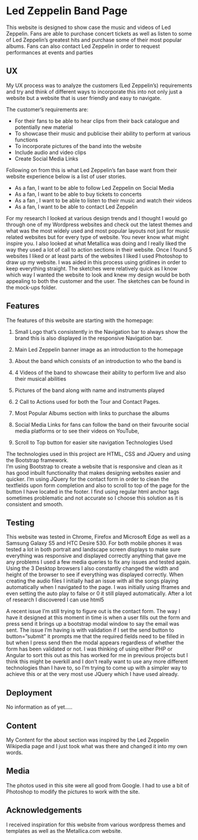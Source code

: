 # Led Zeppelin Band Page

This website is designed to show case the music and videos of Led Zeppelin.  Fans are able to purchase concert tickets as well as listen to some of Led Zeppelin’s greatest hits and purchase some of their most popular albums. Fans can also contact Led Zeppelin in order to request performances at events and parties

## UX

My UX process was to analyze the customers (Led Zeppelin’s) requirements and try and think of different ways to incorporate this into not only just a website but a website that is user friendly and easy to navigate.  

The customer’s requirements are: 

- For their fans to be able to hear clips from their back catalogue and potentially new material
- To showcase their music and publicise their ability to perform at various functions
-	To incorporate pictures of the band into the website
-	Include audio and video clips
-	Create Social Media Links

Following on from this is what Led Zeppelin’s fan base want from their website experience below is a list of user stories.

-	As a fan, I want to be able to follow Led Zeppelin on Social Media
-	As a fan, I want to be able to buy tickets to concerts
-	As a fan , I want to be able to listen to their music and watch their videos
-	As a fan, I want to be able to contact Led Zeppelin

For my research I looked at various design trends and I thought I would go through one of my Wordpress websites and check out the latest themes and what was the most widely used and most popular layouts not just for music related websites but for every type of website. You never know what might inspire you. I also looked at what Metallica was doing and I really liked the way they used a lot of call to action sections in their website. 
Once I found 5 websites I liked or at least parts of the websites I liked I used Photoshop to draw up my website. I was aided in this process using gridlines in order to keep everything straight. The sketches were relatively quick as I know which way I wanted the website to look and knew my design would be both appealing to both the customer and the user. The sketches can be found in the mock-ups folder.


## Features

The features of this website are starting with the homepage:

1.	Small Logo that’s consistently in the Navigation bar to always show the brand this is also displayed in the responsive Navigation bar.

2.	Main Led Zeppelin banner image as an introduction to the homepage

3.	About the band which consists of an introduction to who the band is

4.	4 Videos of the band to showcase their ability to perform live and also their musical abilities

5.	Pictures of the band along with name and instruments played

6.	2 Call to Actions used for both the Tour and Contact Pages.  

7.	Most Popular Albums section with links to purchase the albums

8.	Social Media Links for fans can follow the band on their favourite social media platforms or to see their videos on YouTube,

9.	Scroll to Top button for easier site navigation
Technologies Used

The technologies used in this project are HTML, CSS and JQuery and using the Bootstrap framework.  
I’m using Bootstrap to create a website that is responsive and clean as it has good inbuilt functionality that makes designing websites easier and quicker.
I’m using JQuery for the contact form in order to clean the textfields upon form completion and also to scroll to top of the page for the button I have located in the footer. I find using regular html anchor tags sometimes problematic and not accurate so I choose this solution as it is consistent and smooth.

## Testing

This website was tested in Chrome, Firefox and Microsoft Edge as well as a Samsung Galaxy S5 and HTC Desire 530. For both mobile phones it was tested a lot in both portrait and landscape screen displays to make sure everything was responsive and displayed correctly anything that gave me any problems I used a few media queries to fix any issues and tested again. Using the 3 Desktop browsers I also constantly changed the width and height of the browser to see if everything was displayed correctly. 
When creating the audio files I initially had an issue with all the songs playing automatically when I navigated to the page. I was initially using Iframes and even setting the auto play to false or 0 it still played automatically. After a lot of research I discovered I can use html5 <audio> and this ended up working perfectly.

A recent issue I’m still trying to figure out is the contact form. The way I have it designed at this moment in time is when a user fills out the form and press send it brings up a bootstrap modal window to say the email was sent. The issue I’m having is with validation if I set the send button to button=”submit” it prompts me that the required fields need to be filled in but when I press send then the modal appears regardless of whether the form has been validated or not. I was thinking of using either PHP or Angular to sort this out as this has worked for me in previous projects but I think this might be overkill and I don’t really want to use any more different technologies than I have to, so I’m trying to come up with a simpler way to achieve this or at the very most use JQuery which I have used already. 

## Deployment

No information as of yet.....


## Content

My Content for the about section was inspired by the Led Zeppelin Wikipedia page and I just took what was there and changed it into my own words.

## Media

The photos used in this site were all good from Google.  I had to use a bit of Photoshop to modify the pictures to work with the site. 

## Acknowledgements

I received inspiration for this website from various wordpress themes and templates as well as the Metallica.com website.
